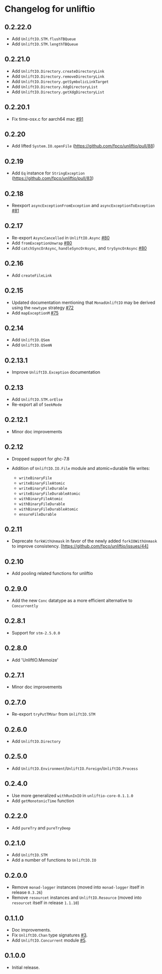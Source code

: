 # Changelog for unliftio

## 0.2.22.0

* Add `UnliftIO.STM.flushTBQueue`
* Add `UnliftIO.STM.lengthTBQueue`

## 0.2.21.0

* Add `UnliftIO.Directory.createDirectoryLink`
* Add `UnliftIO.Directory.removeDirectoryLink`
* Add `UnliftIO.Directory.getSymbolicLinkTarget`
* Add `UnliftIO.Directory.XdgDirectoryList`
* Add `UnliftIO.Directory.getXdgDirectoryList`

## 0.2.20.1

* Fix time-osx.c for aarch64 mac [#91](https://github.com/fpco/unliftio/pull/91)

## 0.2.20

* Add lifted `System.IO.openFile` (https://github.com/fpco/unliftio/pull/88)

## 0.2.19

* Add `Eq` instance for `StringException` (https://github.com/fpco/unliftio/pull/83)

## 0.2.18

* Reexport `asyncExceptionFromException` and `asyncExceptionToException` [#81](https://github.com/fpco/unliftio/issues/81)

## 0.2.17

* Re-export `AsyncCancelled` in `UnliftIO.Async` [#80](https://github.com/fpco/unliftio/pull/80)
* Add `fromExceptionUnwrap` [#80](https://github.com/fpco/unliftio/pull/80)
* Add `catchSyncOrAsync`, `handleSyncOrAsync`, and `trySyncOrAsync` [#80](https://github.com/fpco/unliftio/pull/80)

## 0.2.16

* Add `createFileLink`

## 0.2.15

* Updated documentation mentioning that `MonadUnliftIO` may be derived using
  the `newtype` strategy [#72](https://github.com/fpco/unliftio/pull/72)
* Add `mapExceptionM` [#75](https://github.com/fpco/unliftio/pull/75)

## 0.2.14

* Add `UnliftIO.QSem`
* Add `UnliftIO.QSemN`

## 0.2.13.1

* Improve `UnliftIO.Exception` documentation

## 0.2.13

* Add `UnliftIO.STM.orElse`
* Re-export all of `SeekMode`

## 0.2.12.1

* Minor doc improvements

## 0.2.12

* Dropped support for ghc-7.8
* Addition of `UnliftIO.IO.File` module and atomic+durable file writes:

  * `writeBinaryFile`
  * `writeBinaryFileAtomic`
  * `writeBinaryFileDurable`
  * `writeBinaryFileDurableAtomic`
  * `withBinaryFileAtomic`
  * `withBinaryFileDurable`
  * `withBinaryFileDurableAtomic`
  * `ensureFileDurable`

## 0.2.11

* Deprecate `forkWithUnmask` in favor of the newly added `forkIOWithUnmask` to
  improve consistency. [https://github.com/fpco/unliftio/issues/44]

## 0.2.10

* Add pooling related functions for unliftio

## 0.2.9.0

* Add the new `Conc` datatype as a more efficient alternative to `Concurrently`

## 0.2.8.1

* Support for `stm-2.5.0.0`

## 0.2.8.0

* Add 'UnliftIO.Memoize'

## 0.2.7.1

* Minor doc improvements

## 0.2.7.0

* Re-export `tryPutTMVar` from `UnliftIO.STM`

## 0.2.6.0

* Add `UnliftIO.Directory`

## 0.2.5.0

* Add `UnliftIO.Environment`/`UnliftIO.Foreign`/`UnliftIO.Process`

## 0.2.4.0

* Use more generalized `withRunInIO` in `unliftio-core-0.1.1.0`
* Add `getMonotonicTime` function

## 0.2.2.0

* Add `pureTry` and `pureTryDeep`

## 0.2.1.0

* Add `UnliftIO.STM`
* Add a number of functions to `UnliftIO.IO`

## 0.2.0.0

* Remove `monad-logger` instances (moved into `monad-logger` itself in
  release `0.3.26`)
* Remove `resourcet` instances and `UnliftIO.Resource` (moved into `resourcet`
  itself in release `1.1.10`)

## 0.1.1.0

* Doc improvements.
* Fix `UnliftIO.Chan` type signatures [#3](https://github.com/fpco/unliftio/pull/3).
* Add `UnliftIO.Concurrent` module [#5](https://github.com/fpco/unliftio/pull/5).

## 0.1.0.0

* Initial release.
